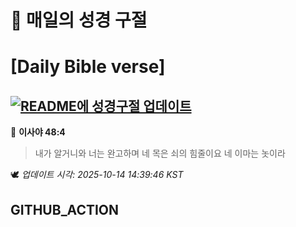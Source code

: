 # 🙏 매일의 성경 구절
# [Daily Bible verse]
## [![README에 성경구절 업데이트](https://github.com/DONGSUKA/first_test/actions/workflows/update-readme-bible.yml/badge.svg)](https://github.com/DONGSUKA/first_test/actions/workflows/update-readme-bible.yml)
<!-- START_BIBLE_VERSE -->
📖 **이사야 48:4**
> 내가 알거니와 너는 완고하며 네 목은 쇠의 힘줄이요 네 이마는 놋이라

🕊️ _업데이트 시각: 2025-10-14 14:39:46 KST_
  <!-- END_BIBLE_VERSE -->
## GITHUB_ACTION
